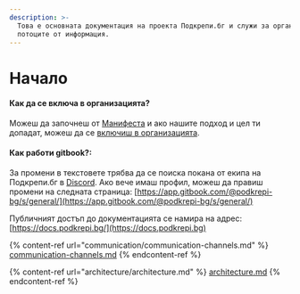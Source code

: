 ```yaml
---
description: >-
  Това е основната документация на проекта Подкрепи.бг и служи за организация на
  потоците от информация.
---
```


# Начало

#### Как да се включа в организацията?

Можеш да започнеш от [Манифеста](https://docs.podkrepi.bg/general/manifesto) и ако нашите подход и цел ти допадат, можеш да се [включиш в организацията](communication/faq.md#kak-da-se-vkliucha-v-organizaciata).

#### Как работи gitbook?:

За промени в текстовете трябва да се поиска покана от екипа на Подкрепи.бг в [Discord](communication/faq.md#kak-da-se-vklyucha-v-discord). Ако вече имаш профил, можеш да правиш промени на следната страница: [https://app.gitbook.com/@podkrepi-bg/s/general/](https://app.gitbook.com/@podkrepi-bg/s/general/)

Публичният достъп до документацията се намира на адрес: [https://docs.podkrepi.bg/](https://docs.podkrepi.bg)



{% content-ref url="communication/communication-channels.md" %}
[communication-channels.md](communication/communication-channels.md)
{% endcontent-ref %}

{% content-ref url="architecture/architecture.md" %}
[architecture.md](architecture/architecture.md)
{% endcontent-ref %}

